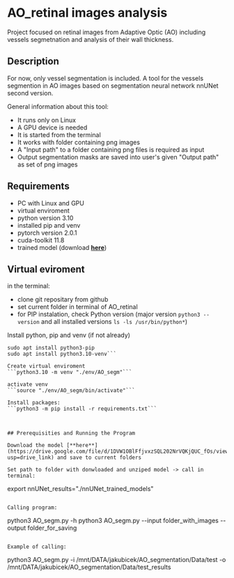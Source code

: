 # AO_retinal images analysis
Project focused on retinal images from Adaptive Optic (AO) including vessels segmetnation and analysis of their wall thickness.

## Description
For now, only vessel segmentation is included.
A tool for the vessels segmention in AO images based on segmentation neural network nnUNet second version.

General information about this tool:
* It runs only on Linux
* A GPU device is needed
* It is started from the terminal
* It works with folder containing png images
* A "Input path" to a folder containing png files is required as input
* Output segmentation masks are saved into user's given "Output path" as set of png images

## Requirements
* PC with Linux and GPU
* virtual enviroment
* python version 3.10
* installed pip and venv
* pytorch version 2.0.1
* cuda-toolkit 11.8
* trained model (download [**here**](https://drive.google.com/file/d/1DVW1OBlFfjvxzSQL202NrVQKjQUC_fOs/view?usp=drive_link))

## Virtual eviroment
in the terminal:
* clone git repositary from github
* set current folder in terminal of AO_retinal
* for PIP instalation, check Python version (major version ```python3 --version``` and all installed versions ```ls -ls /usr/bin/python*```)

Install python, pip and venv (if not already)
```sudo apt install python3.10
sudo apt install python3-pip
sudo apt install python3.10-venv```

Create virtual enviroment
```python3.10 -m venv "./env/AO_segm"```

activate venv
```source "./env/AO_segm/bin/activate"```

Install packages:
```python3 -m pip install -r requirements.txt```



## Prerequisities and Running the Program

Download the model [**here**](https://drive.google.com/file/d/1DVW1OBlFfjvxzSQL202NrVQKjQUC_fOs/view?usp=drive_link) and save to current folders

Set path to folder with donwloaded and unziped model -> call in terminal:
```
export nnUNet_results="./nnUNet_trained_models"
```

Calling program:
```
python3 AO_segm.py -h
python3 AO_segm.py --input folder_with_images --output folder_for_saving
```

Example of calling:
```
python3 AO_segm.py -i /mnt/DATA/jakubicek/AO_segmentation/Data/test -o /mnt/DATA/jakubicek/AO_segmentation/Data/test_results
```

